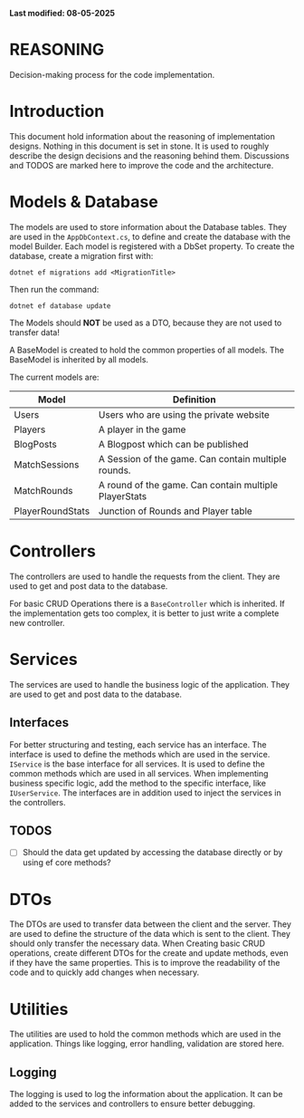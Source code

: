 ﻿**Last modified: 08-05-2025**

# REASONING

Decision-making process for the code implementation.

# Introduction

This document hold information about the reasoning of implementation designs. Nothing in this document is set in stone.
It is used to
roughly describe the design decisions and the reasoning behind them. Discussions and TODOS are marked here to improve
the code and the architecture.

# Models & Database

The models are used to store information about the Database tables. They are used in the `AppDbContext.cs`, to define
and
create the database with the model Builder. Each model is registered with a DbSet<T> property.
To create the database, create a migration first with:

```
dotnet ef migrations add <MigrationTitle>
``` 

Then run the command:

```
dotnet ef database update
```

The Models should **NOT** be used as a DTO, because they are not used to
transfer data!

A BaseModel is created to hold the common properties of all models. The BaseModel is inherited by all models.

The current models are:

| Model            | Definition                                            |
|------------------|-------------------------------------------------------|
| Users            | Users who are using the private website               |
| Players          | A player in the game                                  |
| BlogPosts        | A Blogpost which can be published                     |
| MatchSessions    | A Session of the game. Can contain multiple rounds.   |
| MatchRounds      | A round of the game. Can contain multiple PlayerStats |
| PlayerRoundStats | Junction of Rounds and Player table                   |

# Controllers

The controllers are used to handle the requests from the client. They are used to get and post data to the database.

For basic CRUD Operations there is a `BaseController` which is inherited. If the implementation gets too complex, it is
better to just write a complete new controller.

# Services

The services are used to handle the business logic of the application. They are used to get and post data to the
database.

## Interfaces

For better structuring and testing, each service has an interface. The interface is used to define the methods which are
used in the service. `IService` is the base interface for all services. It is used to define the common methods which
are used in all services. When implementing business specific logic, add the method to the specific interface, like
`IUserService`. The interfaces are in addition used to inject the services in the controllers.

## TODOS

- [ ] Should the data get updated by accessing the database directly or by using ef core methods?

# DTOs

The DTOs are used to transfer data between the client and the server. They are used to define the structure of the data
which is sent to the client. They should only transfer the necessary data. When Creating basic CRUD operations, create
different
DTOs for the create and update methods, even if they have the same properties. This is to improve the readability of the
code and to quickly add changes when necessary.

# Utilities

The utilities are used to hold the common methods which are used in the application. Things like logging, error
handling, validation are stored here.

## Logging

The logging is used to log the information about the application. It can be added to the services and controllers to
ensure better debugging.